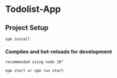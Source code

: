 # Todolist-App

## Project Setup
```
npm install
```

### Compiles and hot-reloads for development
```
recommended using node 10^
```
```
npm start or npm run start
```

